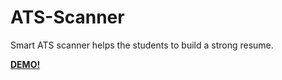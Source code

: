 # ATS-Scanner



Smart ATS scanner helps the students to build a strong resume.

**<a href="https://smartatsscanner.streamlit.app/">DEMO!</a>**
